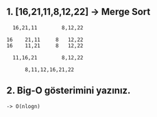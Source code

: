 ## 1. [16,21,11,8,12,22] -> Merge Sort

```
  16,21,11        8,12,22

16    21,11     8   12,22
16    11,21     8   12,22

  11,16,21        8,12,22
          
      8,11,12,16,21,22
```

## 2. Big-O gösterimini yazınız.

```
-> O(nlogn)
```
